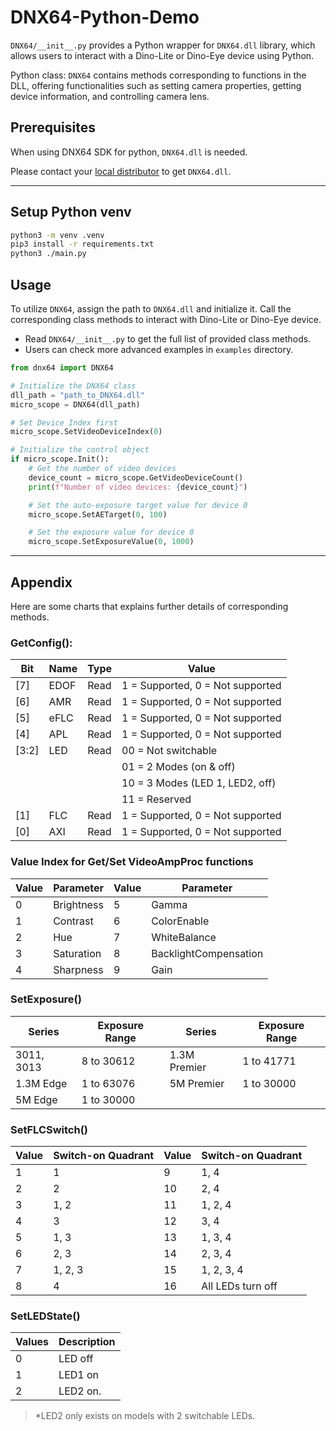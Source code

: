 # DNX64-Python-Demo

`DNX64/__init__.py` provides a Python wrapper for `DNX64.dll` library, which allows users to interact with a Dino-Lite or Dino-Eye device using Python.

Python class: `DNX64` contains methods corresponding to functions in the DLL, offering functionalities such as setting camera properties, getting device information, and controlling camera lens.

## Prerequisites

When using DNX64 SDK for python, `DNX64.dll` is needed.

Please contact your [local distributor](https://www.dino-lite.com/contact01.php) to get `DNX64.dll`.

---

## Setup Python venv

```sh
python3 -m venv .venv
pip3 install -r requirements.txt
python3 ./main.py
```

## Usage

To utilize `DNX64`, assign the path to `DNX64.dll` and initialize it. Call the corresponding class methods to interact with Dino-Lite or Dino-Eye device.

- Read `DNX64/__init__.py` to get the full list of provided class methods.
- Users can check more advanced examples in `examples` directory.

```py
from dnx64 import DNX64

# Initialize the DNX64 class
dll_path = "path_to_DNX64.dll"
micro_scope = DNX64(dll_path)

# Set Device Index first
micro_scope.SetVideoDeviceIndex(0)

# Initialize the control object
if micro_scope.Init():
    # Get the number of video devices
    device_count = micro_scope.GetVideoDeviceCount()
    print(f"Number of video devices: {device_count}")

    # Set the auto-exposure target value for device 0
    micro_scope.SetAETarget(0, 100)

    # Set the exposure value for device 0
    micro_scope.SetExposureValue(0, 1000)
```

---

## Appendix

Here are some charts that explains further details of corresponding methods.

### GetConfig():

| Bit   | Name | Type | Value                            |
| ----- | ---- | ---- | -------------------------------- |
| [7]   | EDOF | Read | 1 = Supported, 0 = Not supported |
| [6]   | AMR  | Read | 1 = Supported, 0 = Not supported |
| [5]   | eFLC | Read | 1 = Supported, 0 = Not supported |
| [4]   | APL  | Read | 1 = Supported, 0 = Not supported |
| [3:2] | LED  | Read | 00 = Not switchable              |
|       |      |      | 01 = 2 Modes (on & off)          |
|       |      |      | 10 = 3 Modes (LED 1, LED2, off)  |
|       |      |      | 11 = Reserved                    |
| [1]   | FLC  | Read | 1 = Supported, 0 = Not supported |
| [0]   | AXI  | Read | 1 = Supported, 0 = Not supported |

### Value Index for Get/Set VideoAmpProc functions

| Value | Parameter  | Value | Parameter             |
| ----- | ---------- | ----- | --------------------- |
| 0     | Brightness | 5     | Gamma                 |
| 1     | Contrast   | 6     | ColorEnable           |
| 2     | Hue        | 7     | WhiteBalance          |
| 3     | Saturation | 8     | BacklightCompensation |
| 4     | Sharpness  | 9     | Gain                  |

### SetExposure()

| Series     | Exposure Range | Series       | Exposure Range |
| ---------- | -------------- | ------------ | -------------- |
| 3011, 3013 | 8 to 30612     | 1.3M Premier | 1 to 41771     |
| 1.3M Edge  | 1 to 63076     | 5M Premier   | 1 to 30000     |
| 5M Edge    | 1 to 30000     |              |                |

### SetFLCSwitch()

| Value | Switch-on Quadrant | Value | Switch-on Quadrant |
| ----- | ------------------ | ----- | ------------------ |
| 1     | 1                  | 9     | 1, 4               |
| 2     | 2                  | 10    | 2, 4               |
| 3     | 1, 2               | 11    | 1, 2, 4            |
| 4     | 3                  | 12    | 3, 4               |
| 5     | 1, 3               | 13    | 1, 3, 4            |
| 6     | 2, 3               | 14    | 2, 3, 4            |
| 7     | 1, 2, 3            | 15    | 1, 2, 3, 4         |
| 8     | 4                  | 16    | All LEDs turn off  |

### SetLEDState()

| Values | Description |
| ------ | ----------- |
| 0      | LED off     |
| 1      | LED1 on     |
| 2      | LED2 on.    |

> \*LED2 only exists on models with 2 switchable LEDs.
